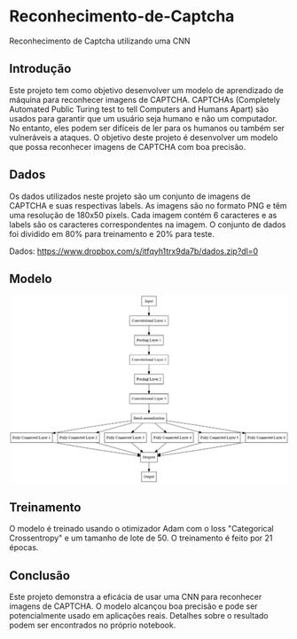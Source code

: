 # Reconhecimento-de-Captcha
Reconhecimento de Captcha utilizando uma CNN

## Introdução

Este projeto tem como objetivo desenvolver um modelo de aprendizado de máquina para reconhecer imagens de CAPTCHA. CAPTCHAs (Completely Automated Public Turing test to tell Computers and Humans Apart) são usados para garantir que um usuário seja humano e não um computador. No entanto, eles podem ser difíceis de ler para os humanos ou também ser vulneráveis a ataques. O objetivo deste projeto é desenvolver um modelo que possa reconhecer imagens de CAPTCHA com boa precisão.

## Dados

Os dados utilizados neste projeto são um conjunto de imagens de CAPTCHA e suas respectivas labels. As imagens são no formato PNG e têm uma resolução de 180x50 pixels. Cada imagem contém 6 caracteres e as labels são os caracteres correspondentes na imagem. O conjunto de dados foi dividido em 80% para treinamento e 20% para teste.

Dados: https://www.dropbox.com/s/itfqyh1trx9da7b/dados.zip?dl=0

## Modelo

<img src="./media/graphviz.png"/> 

## Treinamento

O modelo é treinado usando o otimizador Adam com o loss "Categorical Crossentropy" e um tamanho de lote de 50. O treinamento é feito por 21 épocas.

## Conclusão

Este projeto demonstra a eficácia de usar uma CNN para reconhecer imagens de CAPTCHA. O modelo alcançou boa precisão e pode ser potencialmente usado em aplicações reais. Detalhes sobre o resultado podem ser encontrados no próprio notebook.
